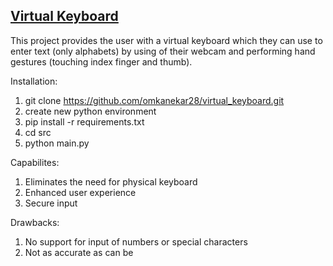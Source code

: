 ## <u>Virtual Keyboard</u>

This project provides the user with a virtual keyboard which they can use to enter text (only alphabets) by using of their webcam and performing hand gestures (touching index finger and thumb). 


Installation:
  1) git clone https://github.com/omkanekar28/virtual_keyboard.git
  2) create new python environment
  3) pip install -r requirements.txt
  4) cd src
  5) python main.py

Capabilites: 
  1) Eliminates the need for physical keyboard
  2) Enhanced user experience
  3) Secure input

Drawbacks:
  1) No support for input of numbers or special characters
  2) Not as accurate as can be
